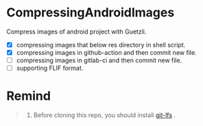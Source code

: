 # CompressingAndroidImages
Compress images of android project with Guetzli.

- [x] compressing images that below res directory in shell script.
- [x] compressing images in github-action and then commit new file.
- [ ] compressing images in gitlab-ci and then commit new file.
- [ ] supporting FLIF format.

# Remind 
> 1. Before cloning this repo, you should install [git-lfs](https://git-lfs.github.com/) .
